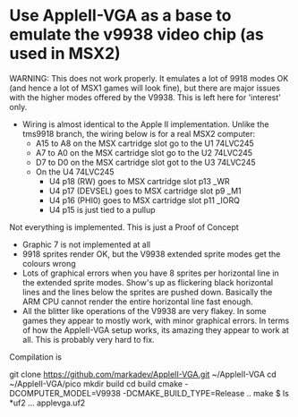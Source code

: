 Use AppleII-VGA as a base to emulate the v9938 video chip (as used in MSX2)
===========================================================================

WARNING: This does not work properly. It emulates a lot of 9918 modes OK (and
hence a lot of MSX1 games will look fine), but there are major issues with the 
higher modes offered by the V9938. This is left here for 'interest' only.

- Wiring is almost identical to the Apple II implementation. Unlike the tms9918 branch,
  the wiring below is for a real MSX2 computer:
  - A15 to A8 on the MSX cartridge slot go to the U1 74LVC245
  - A7 to A0 on the MSX cartridge slot go to the U2 74LVC245
  - D7 to D0 on the MSX cartridge slot got to the U3 74LVC245
  - On the U4 74LVC245
    - U4 p18 (RW) goes to MSX cartridge slot p13 _WR
    - U4 p17 (DEVSEL) goes to MSX cartridge slot p9 _M1
    - U4 p16 (PHI0) goes to MSX cartridge slot p11 _IORQ
    - U4 p15 is just tied to a pullup

Not everything is implemented. This is just a Proof of Concept
- Graphic 7 is not implemented at all
- 9918 sprites render OK, but the V9938 extended sprite modes get the colours wrong
- Lots of graphical errors when you have 8 sprites per horizontal line in the extended sprite modes. Show's
up as flickering black horizontal lines and the lines below the sprites are pushed down. Basically the
ARM CPU cannot render the entire horizontal line fast enough.
- All the blitter like operations of the V9938 are very flakey. In some games they appear to mostly work,
with minor graphical errors. In terms of how the AppleII-VGA setup works, its amazing they appear to work at
all. This is probably very hard to fix.

Compilation is

git clone https://github.com/markadev/AppleII-VGA.git ~/AppleII-VGA
cd ~/AppleII-VGA/pico
mkdir build
cd build
cmake -DCOMPUTER_MODEL=V9938 -DCMAKE_BUILD_TYPE=Release ..
make
$ ls *uf2
...
applevga.uf2

